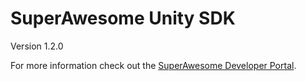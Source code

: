 SuperAwesome Unity SDK
==========================

Version 1.2.0

For more information check out the [SuperAwesome Developer Portal](http://developers.superawesome.tv/docs/unitysdk).

